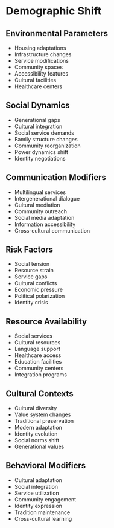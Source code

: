 # Demographic Shift

## Environmental Parameters
- Housing adaptations
- Infrastructure changes
- Service modifications
- Community spaces
- Accessibility features
- Cultural facilities
- Healthcare centers

## Social Dynamics
- Generational gaps
- Cultural integration
- Social service demands
- Family structure changes
- Community reorganization
- Power dynamics shift
- Identity negotiations

## Communication Modifiers
- Multilingual services
- Intergenerational dialogue
- Cultural mediation
- Community outreach
- Social media adaptation
- Information accessibility
- Cross-cultural communication

## Risk Factors
- Social tension
- Resource strain
- Service gaps
- Cultural conflicts
- Economic pressure
- Political polarization
- Identity crisis

## Resource Availability
- Social services
- Cultural resources
- Language support
- Healthcare access
- Education facilities
- Community centers
- Integration programs

## Cultural Contexts
- Cultural diversity
- Value system changes
- Traditional preservation
- Modern adaptation
- Identity evolution
- Social norms shift
- Generational values

## Behavioral Modifiers
- Cultural adaptation
- Social integration
- Service utilization
- Community engagement
- Identity expression
- Tradition maintenance
- Cross-cultural learning 